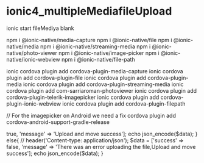 # ionic4_multipleMediafileUpload
ionic start fileMediya blank

 
npm i @ionic-native/media-capture
npm i @ionic-native/file
npm i @ionic-native/media
npm i @ionic-native/streaming-media
npm i @ionic-native/photo-viewer
npm i @ionic-native/image-picker
npm i @ionic-native/ionic-webview
npm i @ionic-native/file-path
 
ionic cordova plugin add cordova-plugin-media-capture
ionic cordova plugin add cordova-plugin-file
ionic cordova plugin add cordova-plugin-media
ionic cordova plugin add cordova-plugin-streaming-media
ionic cordova plugin add com-sarriaroman-photoviewer
ionic cordova plugin add cordova-plugin-telerik-imagepicker
ionic cordova plugin add cordova-plugin-ionic-webview
ionic cordova plugin add cordova-plugin-filepath
 
// For the imagepicker on Android we need a fix
cordova plugin add cordova-android-support-gradle-release

<?php

header('Access-Control-Allow-Origin: *');
$target_path = "uploads/";

$target_path = $target_path . basename( $_FILES['file']['name']);

if(move_uploaded_file($_FILES['file']['tmp_name'], $target_path)) {
  // header('Content-type: application/json');
   $data = ['success' => true, 'message' => 'Upload and move success'];
   echo json_encode($data);
    
} else{
   // header('Content-type: application/json');
   $data = ['success' => false, 'message' => 'There was an error uploading the file,Upload and move success'];
   echo json_encode($data);
}
